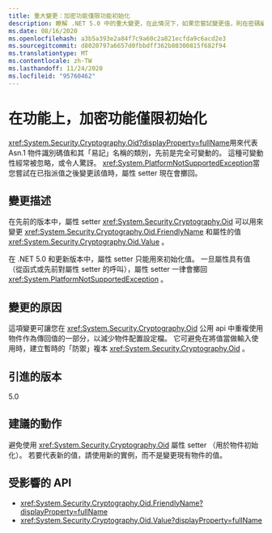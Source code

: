 ```yaml
---
title: 重大變更：加密功能僅限功能初始化
description: 瞭解 .NET 5.0 中的重大變更，在此情況下，如果您嘗試變更值，則在密碼編譯的屬性 setter 現在會擲回例外狀況。
ms.date: 08/16/2020
ms.openlocfilehash: a3b5a393e2a84f7c9a60c2a821ecfda9c6acd2e3
ms.sourcegitcommit: d8020797a6657d0fbbdff362b80300815f682f94
ms.translationtype: MT
ms.contentlocale: zh-TW
ms.lasthandoff: 11/24/2020
ms.locfileid: "95760462"
---
```

# <a name="systemsecuritycryptographyoid-is-functionally-init-only"></a>在功能上，加密功能僅限初始化

<xref:System.Security.Cryptography.Oid?displayProperty=fullName>用來代表 Asn.1 物件識別碼值和其「易記」名稱的類別，先前是完全可變動的。 這種可變動性經常被忽略，或令人驚訝。 <xref:System.PlatformNotSupportedException>當您嘗試在已指派值之後變更該值時，屬性 setter 現在會擲回。

## <a name="change-description"></a>變更描述

在先前的版本中，屬性 setter <xref:System.Security.Cryptography.Oid> 可以用來變更 <xref:System.Security.Cryptography.Oid.FriendlyName> 和屬性的值 <xref:System.Security.Cryptography.Oid.Value> 。

在 .NET 5.0 和更新版本中，屬性 setter 只能用來初始化值。 一旦屬性具有值（從函式或先前對屬性 setter 的呼叫），屬性 setter 一律會擲回 <xref:System.PlatformNotSupportedException> 。

## <a name="reason-for-change"></a>變更的原因

這項變更可讓您在 <xref:System.Security.Cryptography.Oid> 公用 api 中重複使用物件作為傳回值的一部分，以減少物件配置設定檔。 它可避免在將值當做輸入使用時，建立暫時的「防禦」複本 <xref:System.Security.Cryptography.Oid> 。

## <a name="version-introduced"></a>引進的版本

5.0

## <a name="recommended-action"></a>建議的動作

避免使用 <xref:System.Security.Cryptography.Oid> 屬性 setter （用於物件初始化）。 若要代表新的值，請使用新的實例，而不是變更現有物件的值。

## <a name="affected-apis"></a>受影響的 API

- <xref:System.Security.Cryptography.Oid.FriendlyName?displayProperty=fullName>
- <xref:System.Security.Cryptography.Oid.Value?displayProperty=fullName>

<!--

### Affected APIs

- `P:System.Security.Cryptography.Oid.FriendlyName`
- `P:System.Security.Cryptography.Oid.Value`

### Category

Cryptography

-->
